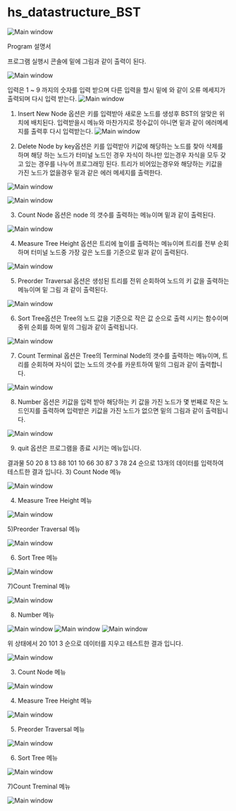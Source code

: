 # hs_datastructure_BST

![Main window](./img/image1.png)


Program 설명서

프로그램 실행시 콘솔에 밑에 그림과 같이 출력이 된다.

![Main window](./img/image2.png)

입력은 1 ~ 9 까지의 숫자를 입력 받으며 다른 입력을 할시 밑에 와 같이 오류 메세지가 출력되며 다시 입력 받는다.
![Main window](./img/image3.png)

1) Insert New Node 옵션은 키를 입력받아 새로운 노드를 생성후 BST의 알맞은 위치에 배치된다.
입력받을시 메뉴와 마찬가지로 정수값이 아니면 밑과 같이 에러메세지를 출력후 다시 입력받는다.
![Main window](./img/image4.png)

2) Delete Node by key옵션은 키를 입력받아 키값에 해당하는 노드를 찾아 삭제를 하며 해당 하는 노드가 터미널 노드인 경우 자식이 하나만 있는경우 자식을 모두 갖고 있는 경우를 나누어 프로그래밍 된다. 트리가 비어있는경우와 해당하는 키값을 가진 노드가 없을경우 밑과 같은 에러 메세지를 출력한다.

![Main window](./img/image5.png)

![Main window](./img/image6.png)

3) Count Node 옵션은 node 의 갯수를 출력하는 메뉴이며 밑과 같이 출력된다.

![Main window](./img/image7.png)

4) Measure Tree Height 옵션은 트리에 높이를 출력하는 메뉴이며 트리를 전부 순회하며 터미널 노드중 가장 갚은 노드를 기준으로 밑과 같이 출력된다.

![Main window](./img/image8.png)

5) Preorder Traversal 옵션은 생성된 트리를 전위 순회하여 노드의 키 값을 출력하는 메뉴이며 밑 그림 과 같이 출력된다.

![Main window](./img/image9.png)

6) Sort Tree옵션은 Tree의 노드 값을 기준으로 작은 값 순으로 출력 시키는 함수이며 중위 순회를 하며 밑의 그림과 같이 출력됩니다.

![Main window](./img/image10.png)

7) Count Terminal 옵션은 Tree의 Terminal Node의 갯수를 출력하는 메뉴이며, 트리를 순회하며 자식이 없는 노드의 갯수를 카운트하여 밑의 그림과 같이 출력합니다.

![Main window](./img/image11.png)

8) Number 옵션은 키값을 입력 받아 해당하는 키 값을 가진 노드가 몇 번째로 작은 노드인지를 출력하며
입력받은 키값을 가진 노드가 없으면 밑의 그림과 같이 출력됩니다.

![Main window](./img/image12.png)

9) quit 옵션은 프로그램을 종료 시키는 메뉴입니다.


결과물
50 20 8 13 88 101 10 66 30 87 3 78 24 순으로 13개의 데이터를 입력하여 테스트한 결과 입니다.
3) Count Node 메뉴

![Main window](./img/image13.png)

4) Measure Tree Height 메뉴

![Main window](./img/image14.png)

5)Preorder Traversal 메뉴

![Main window](./img/image15.png)

6) Sort Tree 메뉴

![Main window](./img/image16.png)

7)Count Treminal 메뉴

![Main window](./img/image17.png)

8) Number 메뉴

![Main window](./img/image18.png)
![Main window](./img/image19.png)
![Main window](./img/image20.png)


위 상태에서 20 101 3 순으로 데이터를 지우고 테스트한 결과 입니다.

![Main window](./img/image21.png)

3) Count Node 메뉴

![Main window](./img/image22.png)

4) Measure Tree Height 메뉴

![Main window](./img/image23.png)

5) Preorder Traversal 메뉴

![Main window](./img/image24.png)

6) Sort Tree 메뉴

![Main window](./img/image25.png)

7)Count Treminal 메뉴

![Main window](./img/image26.png)



